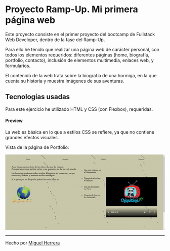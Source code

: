 # Proyecto Ramp-Up. Mi primera página web

Este proyecto consiste en el primer proyecto del bootcamp de Fullstack Web Developer, dentro de la fase del Ramp-Up.

Para ello he tenido que realizar una página web de carácter personal, con todos los elementos requeridos: diferentes páginas (home, biografía, portfolio, contacto), inclusión de elementos multimedia, enlaces web, y formularios. 

El contenido de la web trata sobre la biografía de una hormiga, en la que cuenta su historia y muestra imágenes de sus aventuras.


## Tecnologías usadas

Para este ejercicio he utilizado HTML y CSS (con Flexbox), requeridas. 


#### Preview

La web es básica en lo que a estilos CSS se refiere, ya que no contiene grandes efectos visuales. 

Vista de la página de Portfolio:

![foto](assets/web..png)

----
Hecho por [Miguel Herrera](https://github.com/miguelherreravillanueva)